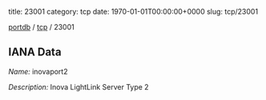 title: 23001
category: tcp
date: 1970-01-01T00:00:00+0000
slug: tcp/23001

[portdb](/) / [tcp](/category/tcp.html) / 23001


## IANA Data

_Name:_ inovaport2

_Description:_ Inova LightLink Server Type 2

